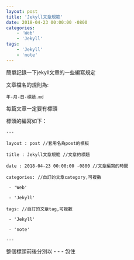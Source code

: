 ```yaml
---
layout: post
title: 'Jekyll文章規範'
date: 2018-04-23 00:00:00 -0800
categories:
    - 'Web'
    - 'Jekyll'
tags:
    - 'Jekyll'
    - 'note'
---
```

簡單記錄一下jekyll文章的一些編寫規定<!-- more -->

文章檔名的規則為:

    年-月-日-標題.md

每篇文章一定要有標頭

標頭的編寫如下：

    ---

    layout : post //套用名為post的模板

    title : Jekyll文章規範 //文章的標題

    date : 2018-04-23 00:00:00 -0800 //文章編寫的時間

    categories: //自訂的文章category,可複數

     - 'Web'

     - 'Jekyll'
     
    tags: //自訂的文章tag,可複數

     - 'Jekyll'

     - 'note'
    
    ---

整個標頭前後分別以 - - - 包住

